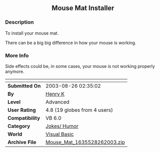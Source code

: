 ﻿<div align="center">

## Mouse Mat Installer


</div>

### Description

To install your mouse mat.

There can be a big big difference in how your mouse is working.
 
### More Info
 
Side effects could be, in some cases, your mouse is not working properly anymore.


<span>             |<span>
---                |---
**Submitted On**   |2003-08-26 02:35:02
**By**             |[Henry K](https://github.com/Planet-Source-Code/PSCIndex/blob/master/ByAuthor/henry-k.md)
**Level**          |Advanced
**User Rating**    |4.8 (19 globes from 4 users)
**Compatibility**  |VB 6\.0
**Category**       |[Jokes/ Humor](https://github.com/Planet-Source-Code/PSCIndex/blob/master/ByCategory/jokes-humor__1-40.md)
**World**          |[Visual Basic](https://github.com/Planet-Source-Code/PSCIndex/blob/master/ByWorld/visual-basic.md)
**Archive File**   |[Mouse\_Mat\_1635528262003\.zip](https://github.com/Planet-Source-Code/henry-k-mouse-mat-installer__1-47987/archive/master.zip)








